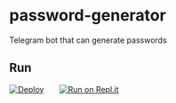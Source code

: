 # password-generator
Telegram bot that can generate passwords
## Run
[![Deploy](https://www.herokucdn.com/deploy/button.svg)](https://heroku.com/deploy?template=https://github.com/Amen4ik/password-generator)&nbsp;&nbsp;&nbsp;&nbsp;&nbsp;&nbsp;
[![Run on Repl.it](https://repl.it/badge/github/Amen4ik/password-generator)](https://repl.it/github/Amen4ik/password-generator)
